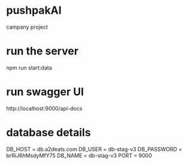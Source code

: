 # pushpakAI
campany project

# run the server
npm run start:data

# run swagger UI
http://localhost:9000/api-docs

# database details
DB_HOST = db.a2deats.com
DB_USER = db-stag-v3
DB_PASSWORD = brRiJ6hMsdyMfY75
DB_NAME = db-stag-v3
PORT = 9000 